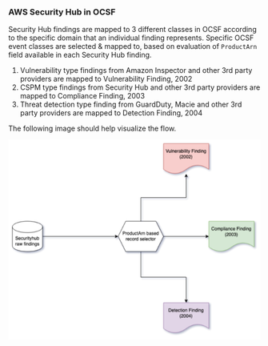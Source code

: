 ### AWS Security Hub in OCSF

Security Hub findings are mapped to 3 different classes in OCSF according to the specific domain that an individual finding represents. Specific OCSF event classes are selected & mapped to, based on evaluation of `ProductArn` field available in each Security Hub finding. 

1. Vulnerability type findings from Amazon Inspector and other 3rd party providers are mapped to Vulnerability Finding, 2002
2. CSPM type findings from Security Hub and other 3rd party providers are mapped to Compliance Finding, 2003
3. Threat detection type finding from GuardDuty, Macie and other 3rd party providers are mapped to Detection Finding, 2004

The following image should help visualize the flow.

![Securityhub Selector](securityhub-selector.png)
